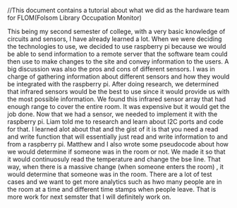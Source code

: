 //This document contains a tutorial about what we did as the hardware team for FLOM(Folsom Library Occupation Monitor)

This being my second semester of college, with a very basic knowledge of circuits and sensors, I have already learned a lot. When we were deciding the technologies to use, we decided to use raspberry pi because we would be able to send information to a remote server that the software team could then use to make changes to the site and convey information to the users. A big discussion was also the pros and cons of different
sensors. I was in charge of gathering information about different sensors and how
they would be integrated with the raspberry pi. After doing research, we determined
that infrared sensors would be the best to use since it would provide us with the most
possible information. We found this infrared sensor array that had enough range to cover the entire room.
It was expensive but it would get the job done. Now that we had a sensor, we needed to implement it
with the raspberry pi. Liam told me to research and learn about I2C ports and code for that.
I learned alot about that and the gist of it is that you need a read and write function
that will essentially just read and write information to and from a raspberry pi.
Matthew and I also wrote some pseudocode about how we would determine if someone was in the room or not.
We made it so that it would continuosuly read the temperature and change the bse line. That way, when there is a massive change (when someone enters the room) , it would determine that someone was in the room. There are a lot of test cases and we want to get more analytics such as hwo many people are in the room at a time and different time stamps when people leave. That is more work for next semster that I will definitely work on.
